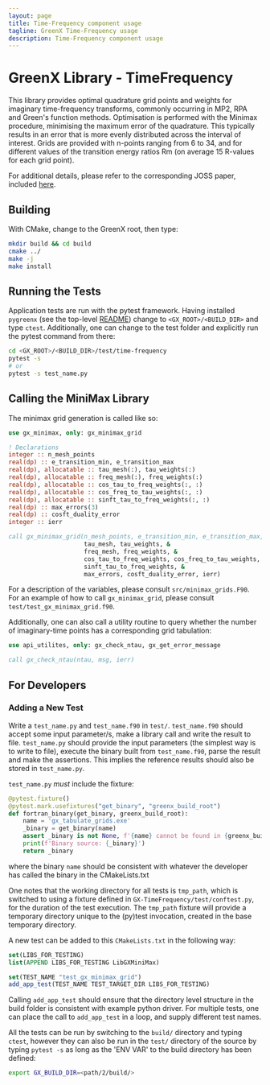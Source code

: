 ```yaml
---
layout: page
title: Time-Frequency component usage
tagline: GreenX Time-Frequency usage
description: Time-Frequency component usage
---
```


# GreenX Library - TimeFrequency

This library provides optimal quadrature grid points and weights for imaginary time-frequency transforms, commonly 
occurring in MP2, RPA and Green's function methods. Optimisation is performed with the Minimax procedure, minimising the
maximum error of the quadrature. This typically results in an error that is more evenly distributed across the interval 
of interest. Grids are provided with n-points ranging from 6 to 34, and for different values of the transition energy 
ratios Rm (on average 15 R-values for each grid point).

For additional details, please refer to the corresponding JOSS paper, included [here](../JOSS).

## Building

With CMake, change to the GreenX root, then type:

```bash
mkdir build && cd build
cmake ../
make -j 
make install 
```

## Running the Tests

Application tests are run with the pytest framework. Having installed `pygreenx`
(see the top-level [README](../README.md)) change to `<GX_ROOT>/<BUILD_DIR>` and type `ctest`. 
Additionally, one can change to the test folder and explicitly run the pytest 
command from there:

```bash
cd <GX_ROOT>/<BUILD_DIR>/test/time-frequency
pytest -s 
# or
pytest -s test_name.py
```

## Calling the MiniMax Library

The minimax grid generation is called like so:

```fortran
use gx_minimax, only: gx_minimax_grid

! Declarations
integer :: n_mesh_points
real(dp) :: e_transition_min, e_transition_max
real(dp), allocatable :: tau_mesh(:), tau_weights(:)
real(dp), allocatable :: freq_mesh(:), freq_weights(:)
real(dp), allocatable :: cos_tau_to_freq_weights(:, :)
real(dp), allocatable :: cos_freq_to_tau_weights(:, :)
real(dp), allocatable :: sinft_tau_to_freq_weights(:, :)
real(dp) :: max_errors(3)
real(dp) :: cosft_duality_error
integer :: ierr

call gx_minimax_grid(n_mesh_points, e_transition_min, e_transition_max, &
                     tau_mesh, tau_weights, &
                     freq_mesh, freq_weights, &
                     cos_tau_to_freq_weights, cos_freq_to_tau_weights, &
                     sinft_tau_to_freq_weights, &
                     max_errors, cosft_duality_error, ierr)
```

For a description of the variables, please consult `src/minimax_grids.F90`.
For an example of how to call `gx_minimax_grid`, please consult `test/test_gx_minimax_grid.f90`.

Additionally, one can also call a utility routine to query whether the 
number of imaginary-time points has a corresponding grid tabulation:

```fortran
use api_utilites, only: gx_check_ntau, gx_get_error_message

call gx_check_ntau(ntau, msg, ierr)
```

## For Developers

### Adding a New Test

Write a `test_name.py` and `test_name.f90` in `test/`. 
`test_name.f90` should accept some input parameter/s, make a library call and
write the result to file. `test_name.py` should provide the input parameters
(the simplest way is to write to file), execute the binary built from 
`test_name.f90`, parse the result and make the assertions. This implies the
reference results should also be stored in `test_name.py`.

`test_name.py` *must* include the fixture:

```python
@pytest.fixture()
@pytest.mark.usefixtures("get_binary", "greenx_build_root")
def fortran_binary(get_binary, greenx_build_root):
    name = 'gx_tabulate_grids.exe'
    _binary = get_binary(name)
    assert _binary is not None, f'{name} cannot be found in {greenx_build_root}'
    print(f'Binary source: {_binary}')
    return _binary
```

where the binary `name` should be consistent with whatever the developer has
called the binary in the CMakeLists.txt

One notes that the working directory for all tests is `tmp_path`, which is 
switched to using a fixture defined in `GX-TimeFrequency/test/conftest.py`, 
for the duration of the test execution. The `tmp_path` fixture will provide a 
temporary directory unique to the (py)test invocation, created in the base 
temporary directory.

A new test can be added to this `CMakeLists.txt` in the following way:

```cmake
set(LIBS_FOR_TESTING)
list(APPEND LIBS_FOR_TESTING LibGXMiniMax)

set(TEST_NAME "test_gx_minimax_grid")
add_app_test(TEST_NAME TEST_TARGET_DIR LIBS_FOR_TESTING)
```

Calling `add_app_test` should ensure that the directory level structure in
the build folder is consistent with example python driver. For multiple tests, 
one can place the call to `add_app_test` in a loop, and supply different test names.

All the tests can be run by switching to the `build/` directory and typing `ctest`,
however they can also be run in the `test/` directory of the source by typing
`pytest -s` as long as the 'ENV VAR' to the build directory has been defined:

```bash
export GX_BUILD_DIR=<path/2/build/>
```

